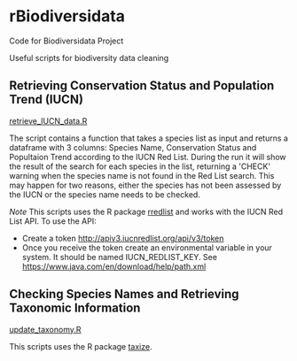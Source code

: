 # rBiodiversidata
Code for Biodiversidata Project

Useful scripts for biodiversity data cleaning

## Retrieving Conservation Status and Population Trend (IUCN)

[retrieve_IUCN_data.R](retrieve_IUCN_data.R)

The script contains a function that takes a species list as input and returns a dataframe with 3 columns: Species Name, Conservation Status and Popultaion Trend according to the IUCN Red List. During the run it will show the result of the search for each species in the list, returning a 'CHECK' warning when the species name is not found in the Red List search. 
This may happen for two reasons, either the species has not been assessed by the IUCN or the species name needs to be checked. 

*Note*
This scripts uses the R package [rredlist](https://CRAN.R-project.org/package=rredlist) and works with the IUCN Red List API.
To use the API:
- Create a token http://apiv3.iucnredlist.org/api/v3/token
- Once you receive the token create an environmental variable in your system. It should be named IUCN_REDLIST_KEY. See https://www.java.com/en/download/help/path.xml 


## Checking Species Names and Retrieving Taxonomic Information

[update_taxonomy.R](update_taxonomy.R)

This scripts uses the R package [taxize](https://github.com/ropensci/taxize).



